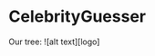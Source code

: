 # CelebrityGuesser

Our tree:
![alt text][logo]


[tree]: https://github.com/richterwindward/CelebrityGuesser/blob/master/tree.jpg "Tree"
